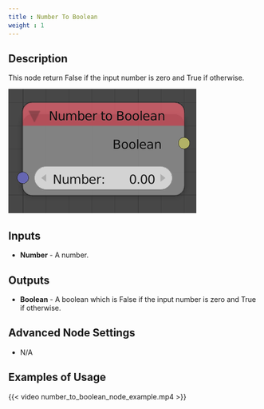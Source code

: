 ```yaml
---
title : Number To Boolean
weight : 1
---
```


## Description

This node return False if the input number is zero and True if
otherwise.

![image](number_to_boolean_node.png)

## Inputs

- **Number** - A number.

## Outputs

- **Boolean** - A boolean which is False if the input number is zero
    and True if otherwise.

## Advanced Node Settings

- N/A

## Examples of Usage

{{< video number_to_boolean_node_example.mp4 >}}
